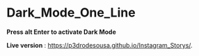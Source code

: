 # Dark_Mode_One_Line

**Press alt Enter to activate Dark Mode**

**Live version** : https://p3drodesousa.github.io/Instagram_Storys/.
